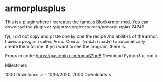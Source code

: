 # armorplusplus
This is a plugin where i recreates the famous BlockArmor mod. You can download the plugin at spigotmc.org/resources/armorplusplus.74748

fyi, i did not copy and paste one by one the recipe and abilities of the armor. I used a program called ArmorCreator (which i made) to automatically create them for me.
If you want to see the program, there is.

Program code: https://pastebin.com/pmaQ7beE
Download Python3 to run it

Milestones

1000 Downloads ✓ - 10/16/2020, 
2000 Downloads ✗
